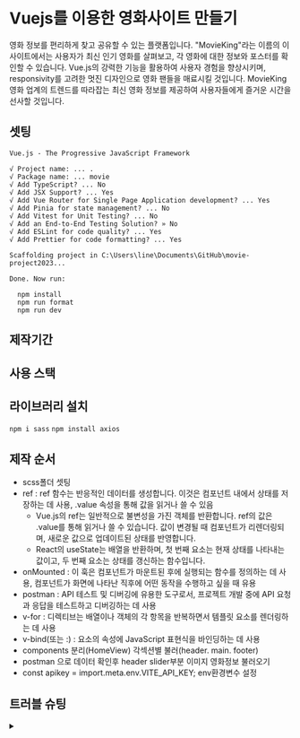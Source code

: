 # Vuejs를 이용한 영화사이트 만들기
영화 정보를 편리하게 찾고 공유할 수 있는 플랫폼입니다. "MovieKing"라는 이름의 이 사이트에서는 사용자가 최신 인기 영화를 살펴보고, 각 영화에 대한 정보와 포스터를 확인할 수 있습니다. Vue.js의 강력한 기능을 활용하여 사용자 경험을 향상시키며, responsivity를 고려한 멋진 디자인으로 영화 팬들을 매료시킬 것입니다. MovieKing 영화 업계의 트렌드를 따라잡는 최신 영화 정보를 제공하여 사용자들에게 즐거운 시간을 선사할 것입니다.


## 셋팅
```
Vue.js - The Progressive JavaScript Framework

√ Project name: ... .
√ Package name: ... movie
√ Add TypeScript? ... No
√ Add JSX Support? ... Yes
√ Add Vue Router for Single Page Application development? ... Yes
√ Add Pinia for state management? ... No
√ Add Vitest for Unit Testing? ... No
√ Add an End-to-End Testing Solution? » No
√ Add ESLint for code quality? ... Yes
√ Add Prettier for code formatting? ... Yes

Scaffolding project in C:\Users\line\Documents\GitHub\movie-project2023...

Done. Now run:

  npm install
  npm run format
  npm run dev
```

## 제작기간


## 사용 스택


## 라이브러리 설치
`npm i sass`
`npm install axios`

## 제작 순서
- scss폴더 셋팅
- ref : ref 함수는 반응적인 데이터를 생성합니다. 이것은 컴포넌트 내에서 상태를 저장하는 데 사용, .value 속성을 통해 값을 읽거나 쓸 수 있음
    - Vue.js의 ref는 일반적으로 불변성을 가진 객체를 반환합니다. ref의 값은 .value를 통해 읽거나 쓸 수 있습니다. 값이 변경될 때 컴포넌트가 리렌더링되며, 새로운 값으로 업데이트된 상태를 반영합니다.
    - React의 useState는 배열을 반환하며, 첫 번째 요소는 현재 상태를 나타내는 값이고, 두 번째 요소는 상태를 갱신하는 함수입니다.
- onMounted : 이 훅은 컴포넌트가 마운트된 후에 실행되는 함수를 정의하는 데 사용, 컴포넌트가 화면에 나타난 직후에 어떤 동작을 수행하고 싶을 때 유용
- postman :  API 테스트 및 디버깅에 유용한 도구로서, 프로젝트 개발 중에 API 요청과 응답을 테스트하고 디버깅하는 데 사용
- v-for : 디렉티브는 배열이나 객체의 각 항목을 반복하면서 템플릿 요소를 렌더링하는 데 사용
- v-bind(또는 :) : 요소의 속성에 JavaScript 표현식을 바인딩하는 데 사용
- components 분리(HomeView) 각섹션별 불러(header. main. footer)
- postman 으로 데이터 확인후 header slider부분 이미지 영화정보 불러오기
- const apikey = import.meta.env.VITE_API_KEY; env환경변수 설정


## 트러블 슈팅

<details>
<summary></summary>

- #### 

</details>
